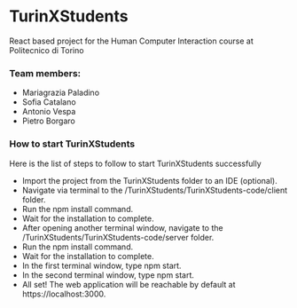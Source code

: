 # TurinXStudents
React based project for the Human Computer Interaction course at Politecnico di Torino

### Team members:

  * Mariagrazia Paladino
  * Sofia Catalano
  * Antonio Vespa
  * Pietro Borgaro


### How to start TurinXStudents

Here is the list of steps to follow to start TurinXStudents successfully

- Import the project from the TurinXStudents folder to an IDE (optional).
-  Navigate via terminal to the /TurinXStudents/TurinXStudents-code/client folder.
-  Run the npm install command.
-  Wait for the installation to complete.
-  After opening another terminal window, navigate to the /TurinXStudents/TurinXStudents-code/server folder.
-  Run the npm install command.
-  Wait for the installation to complete.
-  In the first terminal window, type npm start.
-  In the second terminal window, type npm start.
-  All set! The web application will be reachable by default at https://localhost:3000.
